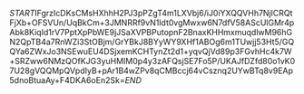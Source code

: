 $START$IFgrzIcDKsCMsHXhhH2PJ3pPZgT4m1LXVbj6/iJ0iYXQQVHh7NjlCRQtFjXb+OFSVUn/UqBkCm+3JMNRRf9vN1ldt0vgMwxw6N7dfV58AScUlGMr4pAbk8KiqId1rV7PptXpPbWE9jJSaXVPBPutopnF2BnaxKHHmxmuqdlwM96hGN2QpTB4a7RnWZi3StOBjm/GrYBkJ8BYyWY9XHf1ABOg6m1TUwjj53Ht5/GQQYa6ZWxJo3NSEwuEU4DSjxemKCHTynZt2d1+yqvQjVd89p3FGvhHc4k7W+SRZww6NMzQOfKJG3yuHMIM0p4y3zAFQsjSE7Fo5P/UKAJfDZfd80o1vK07U28gVQQMpQVpdIyB+pAr1B4wZPv8qCMBccj64vCsznq2UYwBTq8v9EAp5dnoBtuaAy+F4DKA6oEn2Sk=$END$